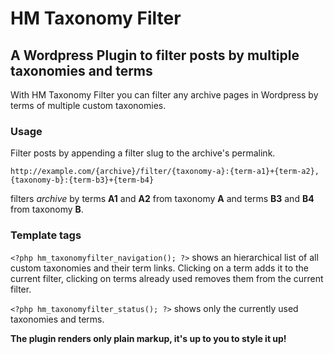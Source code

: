 # HM Taxonomy Filter
## A Wordpress Plugin to filter posts by multiple taxonomies and terms

With HM Taxonomy Filter you can filter any archive pages in Wordpress by terms of multiple custom taxonomies. 

### Usage

Filter posts by appending a filter slug to the archive's permalink.

`http://example.com/{archive}/filter/{taxonomy-a}:{term-a1}+{term-a2},{taxonomy-b}:{term-b3}+{term-b4}`

filters *archive* by terms **A1** and **A2** from taxonomy **A** and terms **B3** and **B4** from taxonomy **B**.

### Template tags

`<?php hm_taxonomyfilter_navigation(); ?>` shows an hierarchical list of all custom taxonomies and their term links. 
Clicking on a term adds it to the current filter, clicking on terms already used removes them from the current filter.

`<?php hm_taxonomyfilter_status(); ?>` shows only the currently used taxonomies and terms.

**The plugin renders only plain markup, it's up to you to style it up!**